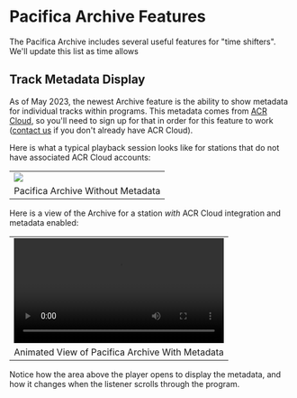 <!--
---

	title: Pacifica Archiver Features
	author: David Klann <dklann@broadcasttool.com>
	date: Tue May  2 10:37:36 AM CDT 2023
    weight: 3
---
-->
<!-- Create formatted output with one of these commands:
	pandoc --toc --embed-resources --standalone -f markdown -t latex -o features.pdf features.md
-->

# Pacifica Archive Features #

The Pacifica Archive includes several useful features for "time shifters". We'll update this list as time allows

## Track Metadata Display ##

As of May 2023, the newest Archive feature is the ability to show metadata for individual tracks within programs. This metadata comes from [ACR Cloud](https://acrcloud.com/), so you'll need to sign up for that in order for this feature to work ([contact us](mailto:info@pacifica-affiliates.org) if you don't already have ACR Cloud).

Here is what a typical playback session looks like for stations that do not have associated ACR Cloud accounts:

<table>
 <tr>
  <td><img src="example-archive-without-metadata.png" /></td>
 </tr>
 <tr>
  <td style="text-align: center;">Pacifica Archive Without Metadata</td>
 </tr>
</table>

Here is a view of the Archive for a station _with_ ACR Cloud integration and metadata enabled:

<table>
 <tr>
  <td>
    <video controls width="100%">
      <source src="archive-metadata-demo.webm" type="video/webm">
    </video>
  </td>
 </tr>
 <tr>
  <td style="text-align: center;">Animated View of Pacifica Archive With Metadata</td>
 </tr>
</table>

Notice how the area above the player opens to display the metadata, and how it changes when the listener scrolls through the program.
